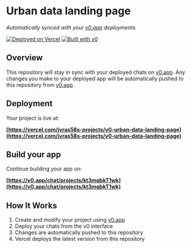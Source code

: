 # Urban data landing page

*Automatically synced with your [v0.app](https://v0.app) deployments*

[![Deployed on Vercel](https://img.shields.io/badge/Deployed%20on-Vercel-black?style=for-the-badge&logo=vercel)](https://vercel.com/jvras58s-projects/v0-urban-data-landing-page)
[![Built with v0](https://img.shields.io/badge/Built%20with-v0.app-black?style=for-the-badge)](https://v0.app/chat/projects/kt3mqbkT1wk)

## Overview

This repository will stay in sync with your deployed chats on [v0.app](https://v0.app).
Any changes you make to your deployed app will be automatically pushed to this repository from [v0.app](https://v0.app).

## Deployment

Your project is live at:

**[https://vercel.com/jvras58s-projects/v0-urban-data-landing-page](https://vercel.com/jvras58s-projects/v0-urban-data-landing-page)**

## Build your app

Continue building your app on:

**[https://v0.app/chat/projects/kt3mqbkT1wk](https://v0.app/chat/projects/kt3mqbkT1wk)**

## How It Works

1. Create and modify your project using [v0.app](https://v0.app)
2. Deploy your chats from the v0 interface
3. Changes are automatically pushed to this repository
4. Vercel deploys the latest version from this repository